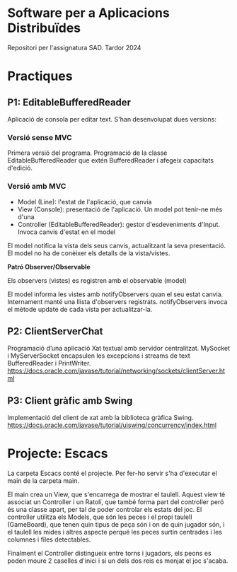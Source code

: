 # Software per a Aplicacions Distribuïdes
Repositori per l'assignatura SAD. Tardor 2024
# Practiques
## P1: EditableBufferedReader

Aplicació de consola per editar text. S'han desenvolupat dues versions:

### Versió sense MVC

Primera versió del programa. Programació de la classe EditableBufferedReader que extén BufferedReader i afegeix capacitats d'edició.

### Versió amb MVC

- Model (Line): l'estat de l'aplicació, que canvia
- View (Console): presentació de l'aplicació. Un model pot tenir-ne més d'una
- Controller (EditableBufferedReader): gestor d'esdeveniments d'Input. Invoca canvis d'estat en el model

El model notifica la vista dels seus canvis, actualitzant la seva presentació. El model no ha de conèixer els detalls de la vista/vistes.

**Patró Observer/Observable**

Els observers (vistes) es registren amb el observable (model)

El model informa les vistes amb notifyObservers quan el seu estat canvia. Internament manté una llista d'observers registrats. notifyObservers invoca el mètode update de cada vista per actualitzar-la.

## P2: ClientServerChat

Programació d’una aplicació Xat textual amb servidor centralitzat.
MySocket i MyServerSocket encapsulen les excepcions i streams de text BufferedReader i PrintWriter.
https://docs.oracle.com/javase/tutorial/networking/sockets/clientServer.html

## P3: Client gràfic amb Swing

Implementació del client de xat amb la biblioteca gràfica Swing.
https://docs.oracle.com/javase/tutorial/uiswing/concurrency/index.html

# Projecte: Escacs

La carpeta Escacs conté el projecte. Per fer-ho servir s'ha d'executar el main de la carpeta main.

El main crea un View, que s'encarrega de mostrar el taulell. Aquest view té associat un Controller i un Ratolí, que també forma part del controller peró és una classe apart, per tal de poder controlar els estats del joc. El controller
utilitza els Models, que són les peces i el propi taulell (GameBoard), que tenen quin tipus de peça són i on de quin jugador són, i el taulell les mides i altres aspecte perqué les peces surtin centrades i les columnes i files detectables.

Finalment el Controller distingueix entre torns i jugadors, els peons es poden moure 2 caselles d'inici i si un dels dos reis es menjat el joc s'acaba.
